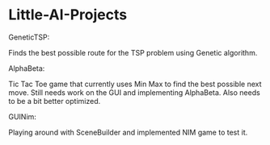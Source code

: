 # Little-AI-Projects

GeneticTSP:

Finds the best possible route for the TSP problem using Genetic algorithm.

AlphaBeta:

Tic Tac Toe game that currently uses Min Max to find the best possible next move.
Still needs work on the GUI and implementing AlphaBeta.
Also needs to be a bit better optimized.

GUINim:

Playing around with SceneBuilder and implemented NIM game to test it.
